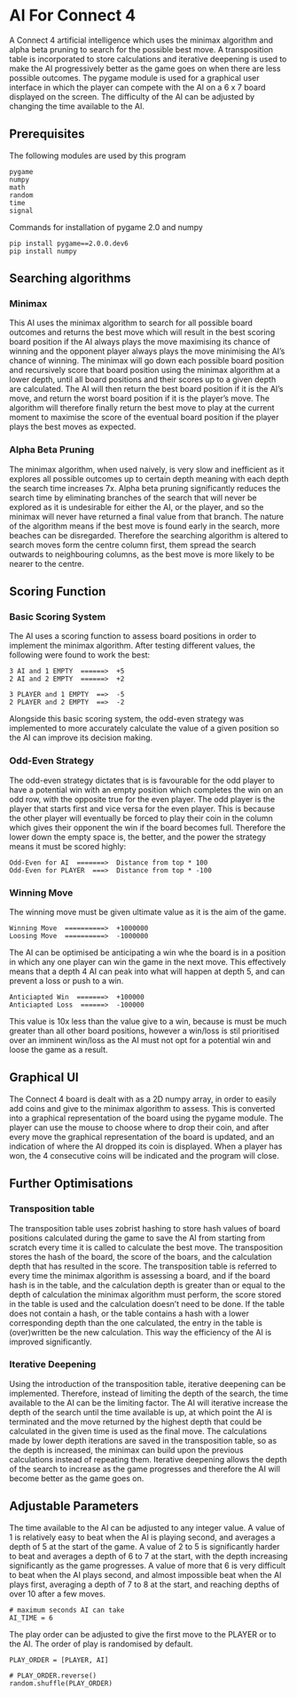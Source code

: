 # AI For Connect 4
A Connect 4 artificial intelligence which uses the minimax algorithm and alpha beta pruning to search for the possible best move. A transposition table is incorporated to store calculations and iterative deepening is used to make the AI progressively better as the game goes on when there are less possible outcomes. The pygame module is used for a graphical user interface in which the player can compete with the AI on a 6 x 7 board displayed on the screen. The difficulty of the AI can be adjusted by changing the time available to the AI.

## Prerequisites

The following modules are used by this program
```
pygame
numpy
math
random
time
signal
```
Commands for installation of pygame 2.0 and numpy
```
pip install pygame==2.0.0.dev6
pip install numpy
```


## Searching algorithms

### Minimax

This AI uses the minimax algorithm to search for all possible board outcomes and returns the best move which will result in the best scoring board position if the AI always plays the move maximising its chance of winning and the opponent player always plays the move minimising the AI’s chance of winning. The minimax will go down each possible board position and recursively score that board position using the minimax algorithm at a lower depth, until all board positions and their scores up to a given depth are calculated. The AI will then return the best board position if it is the AI’s move, and return the worst board position if it is the player’s move. The algorithm will therefore finally return the best move to play at the current moment to maximise the score of the eventual board position if the player plays the best moves as expected.

### Alpha Beta Pruning

The minimax algorithm, when used naively, is very slow and inefficient as it explores all possible outcomes up to certain depth meaning with each depth the search time increases 7x. Alpha beta pruning significantly reduces the search time by eliminating branches of the search that will never be explored as it is undesirable for either the AI, or the player, and so the minimax will never have returned a final value from that branch. The nature of the algorithm means if the best move is found early in the search, more beaches can be disregarded. Therefore the searching algorithm is altered to search moves form the centre column first, them spread the search outwards to neighbouring columns, as the best move is more likely to be nearer to the centre.

## Scoring Function

### Basic Scoring System

The AI uses a scoring function to assess board positions in order to implement the minimax algorithm. After testing different values, the following were found to work the best:
```
3 AI and 1 EMPTY  ======>  +5
2 AI and 2 EMPTY  ======>  +2

3 PLAYER and 1 EMPTY  ==>  -5
2 PLAYER and 2 EMPTY  ==>  -2
```
Alongside this basic scoring system, the odd-even strategy was implemented to more accurately calculate the value of a given position so the AI can improve its decision making.

### Odd-Even Strategy

The odd-even strategy dictates that is is favourable for the odd player to have a potential win with an empty position which completes the win on an odd row, with the opposite true for the even player. The odd player is the player that starts first and vice versa for the even player. This is because the other player will eventually be forced to play their coin in the column which gives their opponent the win if the board becomes full. Therefore the lower down the empty space is, the better, and the power the strategy means it must be scored highly:
```
Odd-Even for AI  =======>  Distance from top * 100
Odd-Even for PLAYER  ===>  Distance from top * -100
```

### Winning Move

The winning move must be given ultimate value as it is the aim of the game.
```
Winning Move  ==========>  +1000000
Loosing Move  ==========>  -1000000
```

The AI can be optimised be anticipating a win whe the board is in a position in which any one player can win the game in the next move. This effectively means that a depth 4 AI can peak into what will happen at depth 5, and can prevent a loss or push to a win.
```
Anticiapted Win  =======>  +100000
Anticiapted Loss  ======>  -100000
```
This value is 10x less than the value give to a win, because is must be much greater than all other board positions, however a win/loss is stil prioritised over an imminent win/loss as the AI must not opt for a potential win and loose the game as a result.

## Graphical UI

The Connect 4 board is dealt with as a 2D numpy array, in order to easily add coins and give to the minimax algorithm to assess. This is converted into a graphical representation of the board using the pygame module. The player can use the mouse to choose where to drop their coin, and after every move the graphical representation of the board is updated, and an indication of where the AI dropped its coin is displayed. When a player has won, the 4 consecutive coins will be indicated and the program will close.

## Further Optimisations

### Transposition table

The transposition table uses zobrist hashing to store hash values of board positions calculated during the game to save the AI from starting from scratch every time it is called to calculate the best move. The transposition stores the hash of the board, the score of the boars, and the calculation depth that has resulted in the score. The transposition table is referred to every time the minimax algorithm is assessing a board, and if the board hash is in the table, and the calculation depth is greater than or equal to the depth of calculation the minimax algorithm must perform, the score stored in the table is used and the calculation doesn’t need to be done. If the table does not contain a hash, or the table contains a hash with a lower corresponding depth than the one calculated, the entry in the table is (over)written be the new calculation. This way the efficiency of the AI is improved significantly.

### Iterative Deepening

Using the introduction of the transposition table, iterative deepening can be implemented. Therefore, instead of limiting the depth of the search, the time available to the AI can be the limiting factor. The AI will iterative increase the depth of the search until the time available is up, at which point the AI is terminated and the move returned by the highest depth that could be calculated in the given time is used as the final move. The calculations made by lower depth iterations are saved in the transposition table, so as the depth is increased, the minimax can build upon the previous calculations instead of repeating them. Iterative deepening allows the depth of the search to increase as the game progresses and therefore the AI will become better as the game goes on.

## Adjustable Parameters

The time available to the AI can be adjusted to any integer value. A value of 1 is relatively easy to beat when the AI is playing second, and averages a depth of 5 at the start of the game. A value of 2 to 5 is significantly harder to beat and averages a depth of 6 to 7 at the start, with the depth increasing significantly as the game progresses. A value of more that 6 is very difficult to beat when the AI plays second, and almost impossible beat when the AI plays first, averaging a depth of 7 to 8 at the start, and reaching depths of over 10 after a few moves.
```
# maximum seconds AI can take
AI_TIME = 6
```

The play order can be adjusted to give the first move to the PLAYER or to the AI. The order of play is randomised by default.
```
PLAY_ORDER = [PLAYER, AI]

# PLAY_ORDER.reverse()
random.shuffle(PLAY_ORDER)
```

